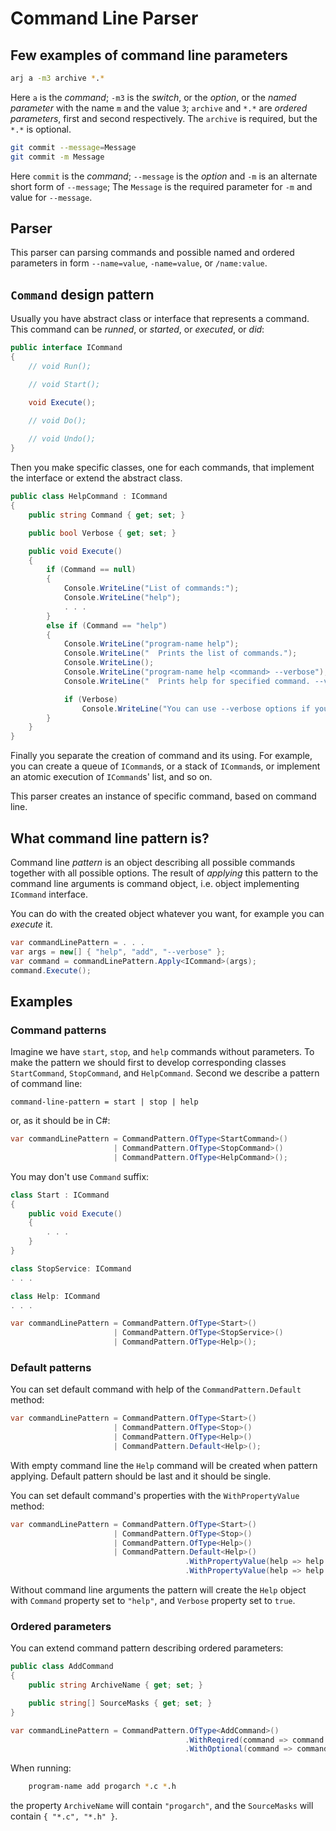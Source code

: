 # Command Line Parser

## Few examples of command line parameters

```bash
arj a -m3 archive *.*
```
Here `a` is the *command*; `-m3` is the *switch*, or the *option*, or the *named parameter* with the name `m`
and the value `3`; `archive` and `*.*` are *ordered parameters*, first and second respectively. The `archive`
is required, but the `*.*` is optional.

```bash
git commit --message=Message
git commit -m Message
```
Here `commit` is the *command*; `--message` is the *option* and `-m` is an alternate short form of `--message`;
The `Message` is the required parameter for `-m` and value for `--message`.

## Parser

This parser can parsing commands and possible named and ordered parameters in form `--name=value`, `-name=value`, or `/name:value`.

## `Command` design pattern

Usually you have abstract class or interface that represents a command. This command can be *runned*,
or *started*, or *executed*, or *did*:

```c#
public interface ICommand
{
    // void Run();

    // void Start();

    void Execute();

    // void Do();
    
    // void Undo();
}
```

Then you make specific classes, one for each commands, that implement the interface or extend the abstract class.

```c#
public class HelpCommand : ICommand
{
    public string Command { get; set; }

    public bool Verbose { get; set; }

    public void Execute()
    {
        if (Command == null)
        {
            Console.WriteLine("List of commands:");
            Console.WriteLine("help");
            . . .
        }
        else if (Command == "help")
        {
            Console.WriteLine("program-name help");
            Console.WriteLine("  Prints the list of commands.");
            Console.WriteLine();
            Console.WriteLine("program-name help <command> --verbose");
            Console.WriteLine("  Prints help for specified command. --verbose prints detailed help.");

            if (Verbose)
                Console.WriteLine("You can use --verbose options if you didn't understand short command description.");
        }
    }
}
```

Finally you separate the creation of command and its using. For example, you can create a queue
of `ICommand`s, or a stack of `ICommand`s, or implement an atomic execution of `ICommand`s' list, and so on.

This parser creates an instance of specific command, based on command line.

## What command line pattern is?

Command line *pattern* is an object describing all possible commands together with all possible options.
The result of *applying* this pattern to the command line arguments is command object, i.e. object
implementing `ICommand` interface.

You can do with the created object whatever you want, for example you can *execute* it.

```c#
var commandLinePattern = . . .
var args = new[] { "help", "add", "--verbose" };
var command = commandLinePattern.Apply<ICommand>(args);
command.Execute();
```
## Examples

### Command patterns

Imagine we have `start`, `stop`, and `help` commands without parameters. To make the pattern we should first
to develop corresponding classes `StartCommand`, `StopCommand`, and `HelpCommand`. Second we describe a
pattern of command line:

```
command-line-pattern = start | stop | help
```
or, as it should be in C#:

```c#
var commandLinePattern = CommandPattern.OfType<StartCommand>()
                       | CommandPattern.OfType<StopCommand>()
                       | CommandPattern.OfType<HelpCommand>();
```

You may don't use `Command` suffix:

```c#
class Start : ICommand
{
    public void Execute()
    {
        . . .
    }
}

class StopService: ICommand
. . .

class Help: ICommand
. . .

var commandLinePattern = CommandPattern.OfType<Start>()
                       | CommandPattern.OfType<StopService>()
                       | CommandPattern.OfType<Help>();
```

### Default patterns

You can set default command with help of the `CommandPattern.Default` method:

```c#
var commandLinePattern = CommandPattern.OfType<Start>()
                       | CommandPattern.OfType<Stop>()
                       | CommandPattern.OfType<Help>()
                       | CommandPattern.Default<Help>();
```

With empty command line the `Help` command will be created when pattern applying. Default
pattern should be last and it should be single.

You can set default command's properties with the `WithPropertyValue` method:

```c#
var commandLinePattern = CommandPattern.OfType<Start>()
                       | CommandPattern.OfType<Stop>()
                       | CommandPattern.OfType<Help>()
                       | CommandPattern.Default<Help>()
                                       .WithPropertyValue(help => help.Command, "help")
                                       .WithPropertyValue(help => help.Verbose, true);
```

Without command line arguments the pattern will create the `Help` object with `Command` property set to `"help"`,
and `Verbose` property set to `true`.

### Ordered parameters

You can extend command pattern describing ordered parameters:

```c#
public class AddCommand
{
	public string ArchiveName { get; set; }

	public string[] SourceMasks { get; set; }
}

var commandLinePattern = CommandPattern.OfType<AddCommand>()
                                       .WithReqired(command => command.ArchiveName)
                                       .WithOptional(command => command.SourceMasks);
```

When running:

```bash    
    program-name add progarch *.c *.h
```

the property `ArchiveName` will contain `"progarch"`, and the `SourceMasks` will contain `{ "*.c", "*.h" }`.
